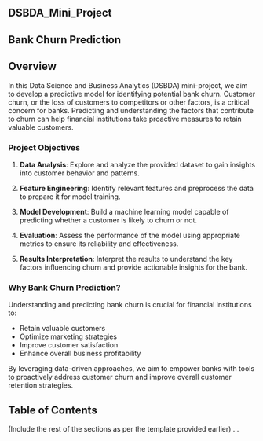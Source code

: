 ## DSBDA_Mini_Project
## Bank Churn Prediction

## Overview

In this Data Science and Business Analytics (DSBDA) mini-project, we aim to develop a predictive model for identifying potential bank churn. Customer churn, or the loss of customers to competitors or other factors, is a critical concern for banks. Predicting and understanding the factors that contribute to churn can help financial institutions take proactive measures to retain valuable customers.

### Project Objectives

1. **Data Analysis**: Explore and analyze the provided dataset to gain insights into customer behavior and patterns.

2. **Feature Engineering**: Identify relevant features and preprocess the data to prepare it for model training.

3. **Model Development**: Build a machine learning model capable of predicting whether a customer is likely to churn or not.

4. **Evaluation**: Assess the performance of the model using appropriate metrics to ensure its reliability and effectiveness.

5. **Results Interpretation**: Interpret the results to understand the key factors influencing churn and provide actionable insights for the bank.

### Why Bank Churn Prediction?

Understanding and predicting bank churn is crucial for financial institutions to:

- Retain valuable customers
- Optimize marketing strategies
- Improve customer satisfaction
- Enhance overall business profitability

By leveraging data-driven approaches, we aim to empower banks with tools to proactively address customer churn and improve overall customer retention strategies.

## Table of Contents
(Include the rest of the sections as per the template provided earlier)
...
